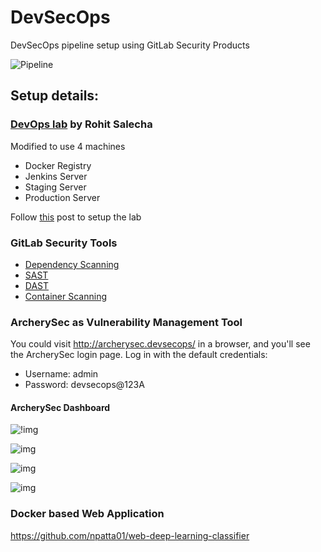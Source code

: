 # DevSecOps
DevSecOps pipeline setup using GitLab Security Products

![Pipeline](assets/pipeline.png)

## Setup details:
### [DevOps lab][salecha] by Rohit Salecha
Modified to use 4 machines
- Docker Registry
- Jenkins Server
- Staging Server
- Production Server

Follow [this][post] post to setup the lab

### GitLab Security Tools
- [Dependency Scanning][depscan]
- [SAST][sast]
- [DAST][dast]
- [Container Scanning][container]

### ArcherySec as Vulnerability Management Tool

You could visit http://archerysec.devsecops/ in a browser, and you'll see the ArcherySec login page. Log in with the default credentials:

- Username: admin
- Password: devsecops@123A

#### ArcherySec Dashboard 

![!img](assets/archerysec-project.png)

![img](assets/archerysec-dashboard-1.png)

![img](assets/archerysec-dashboard-2.png)

![img](assets/archerysec-dashboard-scanners.png)

### Docker based Web Application
https://github.com/npatta01/web-deep-learning-classifier

[salecha]: <https://github.com/salecharohit/devsecops>
[depscan]: <https://docs.gitlab.com/ee/user/application_security/dependency_scanning/index.html>
[sast]: <https://docs.gitlab.com/ee/user/application_security/sast/index.html>
[dast]: <https://docs.gitlab.com/ee/user/application_security/dast/>
[container]: <https://docs.gitlab.com/ee/user/application_security/container_scanning/>
[post]: <https://www.rohitsalecha.com/project/practical_devsecops/>
